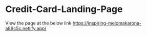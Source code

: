 # Credit-Card-Landing-Page

View the page at the below link
https://inspiring-melomakarona-a89c5c.netlify.app/ 
